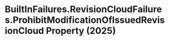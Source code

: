 # BuiltInFailures.RevisionCloudFailures.ProhibitModificationOfIssuedRevisionCloud Property (2025)

﻿